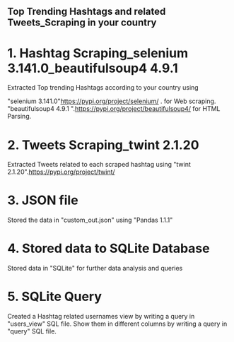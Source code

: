 ## Top Trending Hashtags and related Tweets_Scraping in your country

# 1. Hashtag Scraping_selenium 3.141.0_beautifulsoup4 4.9.1   
Extracted Top trending Hashtags according to your country using 

"selenium 3.141.0"https://pypi.org/project/selenium/ . for Web scraping.
"beautifulsoup4 4.9.1 ".https://pypi.org/project/beautifulsoup4/ for HTML Parsing.

# 2. Tweets Scraping_twint 2.1.20
Extracted Tweets related to each scraped hashtag using "twint 2.1.20".https://pypi.org/project/twint/

# 3. JSON file
Stored the data in "custom_out.json" using "Pandas 1.1.1"

# 4. Stored data to SQLite Database
Stored data in "SQLite" for further data analysis and queries

# 5. SQLite Query
Created a Hashtag related usernames view by writing a query in "users_view" SQL file.
Show them in different columns by writing a query in "query" SQL file.

